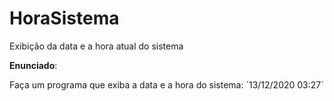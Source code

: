 # HoraSistema
Exibição da data e a hora atual do sistema

**Enunciado**:

Faça um programa que exiba a data e a hora do sistema: `13/12/2020 03:27´